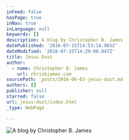 ```yaml
---
inFeed: false
hasPage: true
inNav: true
inLanguage: null
keywords: []
description: A blog by Christopher B. James
datePublished: '2016-07-15T14:53:14.903Z'
dateModified: '2016-07-15T14:29:08.047Z'
title: Jesus Dust
author:
  - name: Christopher B. James
    url: chrisbjames.com
sourcePath: _posts/2016-06-03-jesus-dust.md
authors: []
publisher: null
starred: false
url: jesus-dust/index.html
_type: WebPage

---
```

![A blog by Christopher B. James](https://the-grid-user-content.s3-us-west-2.amazonaws.com/ced8c282-57ff-487a-b06a-5ad47ce660f9.png)